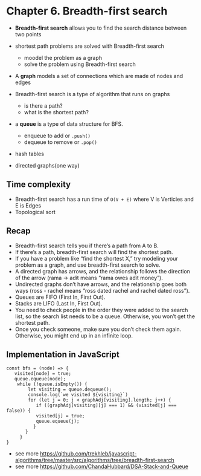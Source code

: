 # Chapter 6. Breadth-first search 

- <b>Breadth-first search</b> allows you to find the search distance between two points

- shortest path problems are solved with Breadth-first search
  - moodel the problem as a graph
  - solve the problem using Breadth-first search 

- A <b>graph</b> models a set of connections which are made of nodes and edges
- Breadth-first search is a type of algorithm that runs on graphs
  - is there a path?
  - what is the shortest path?

- a <b>queue</b> is a type of data structure for BFS.
  - enqueue to add or `.push()`
  - dequeue to remove or `.pop()`
- hash tables
- directed graphs(one way)

## Time complexity

- Breadth-first search has a run time of `O(V + E)` where V is Verticies and E is Edges
- Topological sort

## Recap
- Breadth-first search tells you if there’s a path from A to B.
- If there’s a path, breadth-first search will find the shortest path.
- If you have a problem like “find the shortest X,” try modeling your problem as a graph, and use breadth-first search to solve.
- A directed graph has arrows, and the relationship follows the direction of the arrow (rama -> adit means “rama owes adit money”).
- Undirected graphs don’t have arrows, and the relationship goes both ways (ross - rachel means “ross dated rachel and rachel dated ross”).
- Queues are FIFO (First In, First Out).
- Stacks are LIFO (Last In, First Out).
- You need to check people in the order they were added to the search list, so the search list needs to be a queue. Otherwise, you won’t get the shortest path.
- Once you check someone, make sure you don’t check them again. Otherwise, you might end up in an infinite loop.

## Implementation in JavaScript
````
const bfs = (node) => { 
   visited[node] = true;
   queue.equeue(node); 
    while (!queue.isEmpty()) {
        let visiting = queue.dequeue();
        console.log(`we visited ${visiting}`)
        for (let j = 0; j < graphAdj[visiting].length; j++) {
           if ((graphAdj[visiting][j] === 1) && (visited[j] === false)) {  
           visited[j] = true;
           queue.equeue(j);
          }
       }
     }
}
````

* see more https://github.com/trekhleb/javascript-algorithms/tree/master/src/algorithms/tree/breadth-first-search
* see more https://github.com/ChandaHubbard/DSA-Stack-and-Queue
